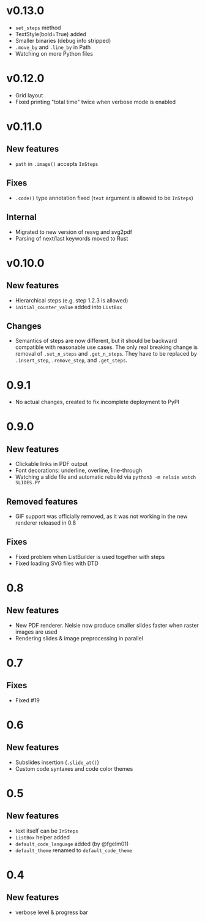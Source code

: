 # v0.13.0

* `set_steps` method
* TextStyle(bold=True) added
* Smaller binaries (debug info stripped)
* `.move_by` and `.line_by` in Path
* Watching on more Python files

# v0.12.0

* Grid layout
* Fixed printing "total time" twice when verbose mode is enabled

# v0.11.0

## New features

* `path` in `.image()` accepts `InSteps`

## Fixes

* `.code()` type annotation fixed (`text` argument is allowed to be `InSteps`)

## Internal

* Migrated to new version of resvg and svg2pdf
* Parsing of next/last keywords moved to Rust

# v0.10.0

## New features

* Hierarchical steps (e.g. step 1.2.3 is allowed)
* `initial_counter_value` added into `ListBox`

## Changes

* Semantics of steps are now different, but it should be backward compatible with reasonable use cases.
  The only real breaking change is removal of `.set_n_steps` and `.get_n_steps`. They have to be replaced by
  `.insert_step`, `.remove_step`, and `.get_steps`.

# 0.9.1

* No actual changes, created to fix incomplete deployment to PyPI

# 0.9.0

## New features

* Clickable links in PDF output
* Font decorations: underline, overline, line-through
* Watching a slide file and automatic rebuild via `python3 -m nelsie watch SLIDES.PY`

## Removed features

* GIF support was officially removed, as it was not working in the new renderer released in 0.8

## Fixes

* Fixed problem when ListBuilder is used together with steps
* Fixed loading SVG files with DTD

# 0.8

## New features

* New PDF renderer. Nelsie now produce smaller slides faster when raster images are used
* Rendering slides & image preprocessing in parallel

# 0.7

## Fixes

* Fixed #19

# 0.6

## New features

* Subslides insertion (`.slide_at()`)
* Custom code syntaxes and code color themes

# 0.5

## New features

* text itself can be `InSteps`
* `ListBox` helper added
* `default_code_language` added (by @fgelm01)
* `default_theme` renamed to `default_code_theme`

# 0.4

## New features

* verbose level & progress bar
